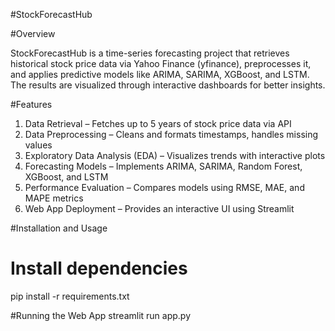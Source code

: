 #StockForecastHub

#Overview

StockForecastHub is a time-series forecasting project that retrieves historical stock price data via Yahoo Finance (yfinance), preprocesses it, and applies predictive models like ARIMA, SARIMA, XGBoost, and LSTM. The results are visualized through interactive dashboards for better insights.

#Features

1. Data Retrieval – Fetches up to 5 years of stock price data via API
2. Data Preprocessing – Cleans and formats timestamps, handles missing values
3. Exploratory Data Analysis (EDA) – Visualizes trends with interactive plots
4. Forecasting Models – Implements ARIMA, SARIMA, Random Forest, XGBoost, and LSTM
5. Performance Evaluation – Compares models using RMSE, MAE, and MAPE metrics
6. Web App Deployment – Provides an interactive UI using Streamlit

#Installation and Usage

# Install dependencies
pip install -r requirements.txt

#Running the Web App
streamlit run app.py


